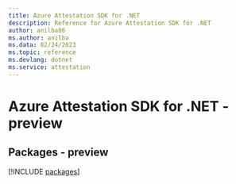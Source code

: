 ```yaml
---
title: Azure Attestation SDK for .NET
description: Reference for Azure Attestation SDK for .NET
author: anilba06
ms.author: anilba
ms.data: 02/24/2023
ms.topic: reference
ms.devlang: dotnet
ms.service: attestation
---
```

# Azure Attestation SDK for .NET - preview
## Packages - preview
[!INCLUDE [packages](attestation-index.md)]